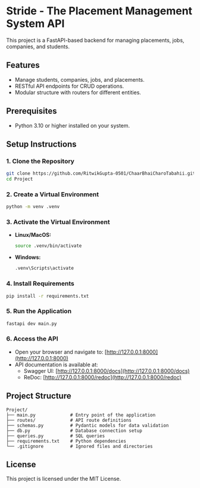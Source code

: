 # Stride - The Placement Management System API

This project is a FastAPI-based backend for managing placements, jobs, companies, and students.

## Features
- Manage students, companies, jobs, and placements.
- RESTful API endpoints for CRUD operations.
- Modular structure with routers for different entities.

## Prerequisites
- Python 3.10 or higher installed on your system.

## Setup Instructions

### 1. Clone the Repository
```bash
git clone https://github.com/RitwikGupta-0501/ChaarBhaiCharoTabahii.git
cd Project
```

### 2. Create a Virtual Environment
```bash
python -m venv .venv
```

### 3. Activate the Virtual Environment
- **Linux/MacOS:**
    ```bash
    source .venv/bin/activate
    ```
- **Windows:**
    ```bash
    .venv\Scripts\activate
    ```

### 4. Install Requirements
```bash
pip install -r requirements.txt
```

### 5. Run the Application
```bash
fastapi dev main.py
```

### 6. Access the API
- Open your browser and navigate to: [http://127.0.0.1:8000](http://127.0.0.1:8000)
- API documentation is available at:
    - Swagger UI: [http://127.0.0.1:8000/docs](http://127.0.0.1:8000/docs)
    - ReDoc: [http://127.0.0.1:8000/redoc](http://127.0.0.1:8000/redoc)

## Project Structure
```
Project/
├── main.py             # Entry point of the application
├── routes/             # API route definitions
├── schemas.py          # Pydantic models for data validation
├── db.py               # Database connection setup
├── queries.py          # SQL queries
├── requirements.txt    # Python dependencies
└── .gitignore          # Ignored files and directories
```

## License
This project is licensed under the MIT License.  
